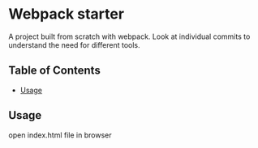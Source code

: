   # Webpack starter

A project built from scratch with webpack. Look at individual commits to understand the need for different tools.

## Table of Contents

- [Usage](#usage)

## Usage

open index.html file in browser
